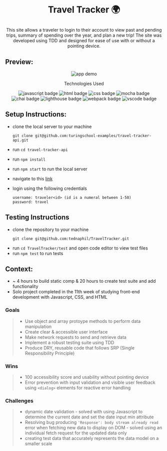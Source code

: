 # <p align="center">Travel Tracker 🌍</p>

<p align="center">This site allows a traveler to login to their account to view past and pending trips, summary of spending over the year, and plan a new trip! The site was developed using TDD and designed for ease of use with or without a pointing device.</p>

## Preview:
<div align="center">
  <img src=".github/TravelTracker.gif" alt="app demo">

</div>
<p align="center">Technologies Used</p>
<div align="center">
  <img src="https://img.shields.io/badge/JavaScript-F7DF1E?logo=javascript&logoColor=000&style=for-the-badge" alt="javascript badge">
  <img src="https://img.shields.io/badge/HTML5-E34F26?logo=html5&logoColor=fff&style=for-the-badge" alt="html badge">
  <img src="https://img.shields.io/badge/CSS3-1572B6?logo=css3&logoColor=fff&style=for-the-badge" alt="css badge">
  <img src="https://img.shields.io/badge/Mocha-8D6748?logo=mocha&logoColor=fff&style=for-the-badge" alt="mocha badge">
  <img src="https://img.shields.io/badge/Chai-A30701?logo=chai&logoColor=fff&style=for-the-badge" alt="chai badge">
  <img src="https://img.shields.io/badge/Lighthouse-F44B21?logo=lighthouse&logoColor=fff&style=for-the-badge" alt="lighthouse badge">
  <img src="https://img.shields.io/badge/Webpack-8DD6F9?logo=webpack&logoColor=000&style=for-the-badge" alt="webpack badge">
  <img src="https://img.shields.io/badge/Visual%20Studio%20Code-007ACC?logo=visualstudiocode&logoColor=fff&style=for-the-badge" alt="vscode badge">
  <!-- other badges -->
</div>

## Setup Instructions:
<!-- - add list of instructions -->
- clone the local server to your machine
    
    ```
    git clone git@github.com:turingschool-examples/travel-tracker-api.git
    ```
    
- run `cd travel-tracker-api`
- run `npm install`
- run `npm start` to run the local server
- navigate to this [link](https://tednaphil.github.io/TravelTracker/)
- login using the following credentials
    ```
    username: traveler<id> (id is a numeral between 1-50)
    password: travel
    ```

## Testing Instructions
- clone the repository to your machine
    ```
    git clone git@github.com:tednaphil/TravelTracker.git
    ```
- run `cd TravelTracker/test` and open code editor to view test files
- run `npm test` to run tests

## Context:
<!-- wins, challenges, time spent, goals, approaches etc -->
- ~ 4 hours to build static comp & 20 hours to create test suite and add functionality
- Solo project completed in the 11th week of studying front-end development with Javascript, CSS, and HTML

### Goals
> - Use object and array protoype methods to perform data manipulation
> - Create clear & accessible user interface
> - Make network requests to send and retrieve data
> - Implement a robust testing suite using TDD
> - Produce DRY, reusable code that follows SRP (Single Responsibility Principle)
  
### Wins
 > - 100 accessibility score and usability without pointing device
 > - Error prevention with input validation and visible user feedback using `<dialog>` elements for reactive error handling
  
### Challenges
> - dynamic date validation - solved with using Javascript to determine the current date and set the date input min attribute
> - Resolving bug producing `'Response': body stream already read` error when fetching new data to display on DOM - solved using an individual fetch request for the updated data only
> - creating test data that accurately represents the data model on a smaller scale

  
